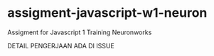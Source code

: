 # assigment-javascript-w1-neuron
Assigment for Javascript 1 Training Neuronworks

DETAIL PENGERJAAN ADA DI ISSUE
